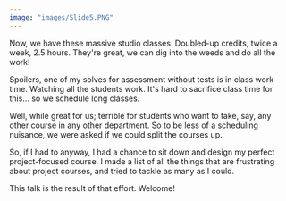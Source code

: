 ```yaml
---
image: "images/Slide5.PNG"
---
```


Now, we have these massive studio classes. Doubled-up credits, twice a week, 2.5 hours. They're great, we can dig into the weeds and do all the work!

Spoilers, one of my solves for assessment without tests is in class work time. Watching all the students work. It's hard to sacrifice class time for this... so we schedule long classes.

Well, while great for us; terrible for students who want to take, say, any other course in any other department. So to be less of a scheduling nuisance, we were asked if we could split the courses up.

So, if I had to anyway, I had a chance to sit down and design my perfect project-focused course. I made a list of all the things that are frustrating about project courses, and tried to tackle as many as I could.

This talk is the result of that effort. Welcome!
